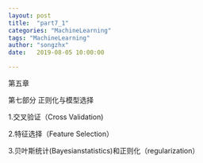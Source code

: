```yaml
---
layout: post
title:  "part7_1"
categories: "MachineLearning"
tags: "MachineLearning"
author: "songzhx"
date:   2019-08-05 10:00:00

---
```


第五章

第七部分 正则化与模型选择

1.交叉验证（Cross Validation)

2.特征选择（Feature Selection）

3.贝叶斯统计(Bayesianstatistics)和正则化（regularization）















